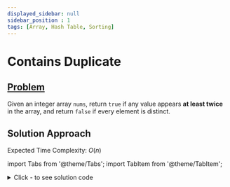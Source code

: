 ```yaml
---
displayed_sidebar: null
sidebar_position : 1
tags: [Array, Hash Table, Sorting]
---
```


# Contains Duplicate

## [Problem](https://leetcode.com/problems/contains-duplicate/)

<p>Given an integer array <code>nums</code>, return <code>true</code> if any value appears <strong>at least twice</strong> in the array, and return <code>false</code> if every element is distinct.</p>

## Solution Approach

Expected Time Complexity: $O(n)$

import Tabs from '@theme/Tabs';
import TabItem from '@theme/TabItem';

<details><summary>Click - to see solution code</summary>

<Tabs>
<TabItem value="cpp" label="C++">

```cpp
class Solution {
   public:
    bool containsDuplicate(vector<int>& nums) {
        set<int> st(nums.begin(), nums.end());
        return st.size() != nums.size();
    }
};
```
</TabItem>
</Tabs>

</details>
